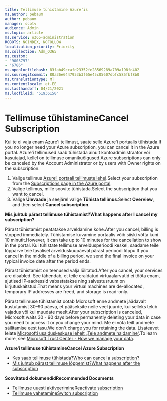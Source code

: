 ```yaml
---
title: Tellimuse tühistamine Azure‘is
ms.author: pebaum
author: pebaum
manager: scotv
audience: Admin
ms.topic: article
ms.service: o365-administration
ROBOTS: NOINDEX, NOFOLLOW
localization_priority: Priority
ms.collection: Adm_O365
ms.custom:
- "9003797"
- "6786"
ms.openlocfilehash: 83fab49ccafd23352fe28569289a709a198fd402
ms.sourcegitcommit: 80a36e6447953b3f65e45c05607dbfc585fbf8b0
ms.translationtype: MT
ms.contentlocale: et-EE
ms.lasthandoff: 04/21/2021
ms.locfileid: "51936150"
---
```

# <a name="cancel-subscription"></a><span data-ttu-id="5312b-102">Tellimuse tühistamine</span><span class="sxs-lookup"><span data-stu-id="5312b-102">Cancel Subscription</span></span>

<span data-ttu-id="5312b-103">Kui te ei vaja enam Azure'i tellimust, saate selle Azure'i portaalis tühistada.</span><span class="sxs-lookup"><span data-stu-id="5312b-103">If you no longer need your Azure subscription, you can cancel it in the Azure portal.</span></span> <span data-ttu-id="5312b-104">Azure'i tellimused saab tühistada ainult kontoadministraator või kasutajad, kellel on tellimuse omanikuõigused.</span><span class="sxs-lookup"><span data-stu-id="5312b-104">Azure subscriptions can only be canceled by the Account Administrator or by users with Owner rights on the subscription.</span></span>

1. <span data-ttu-id="5312b-105">Valige tellimus [Azure‘i portaali tellimuste lehel](https://portal.azure.com/#blade/Microsoft_Azure_Billing/SubscriptionsBlade).</span><span class="sxs-lookup"><span data-stu-id="5312b-105">Select your subscription from the [Subscriptions page in the Azure portal](https://portal.azure.com/#blade/Microsoft_Azure_Billing/SubscriptionsBlade).</span></span>
2. <span data-ttu-id="5312b-106">Valige tellimus, mille soovite tühistada.</span><span class="sxs-lookup"><span data-stu-id="5312b-106">Select the subscription that you want to cancel.</span></span>
3. <span data-ttu-id="5312b-107">Valige **Ülevaade** ja seejärel valige **Tühista tellimus**.</span><span class="sxs-lookup"><span data-stu-id="5312b-107">Select **Overview**, and then select **Cancel subscription**.</span></span>

<span data-ttu-id="5312b-108">**Mis juhtub pärast tellimuse tühistamist?**</span><span class="sxs-lookup"><span data-stu-id="5312b-108">**What happens after I cancel my subscription?**</span></span>

<span data-ttu-id="5312b-109">Pärast tühistamist peatatakse arveldamine kohe.</span><span class="sxs-lookup"><span data-stu-id="5312b-109">After you cancel, billing is stopped immediately.</span></span> <span data-ttu-id="5312b-110">Tühistamise kuvamine portaalis võib siiski võtta kuni 10 minutit.</span><span class="sxs-lookup"><span data-stu-id="5312b-110">However, it can take up to 10 minutes for the cancellation to show in the portal.</span></span> <span data-ttu-id="5312b-111">Kui tühistate tellimuse arveldusperioodi keskel, saadame teile lõpparve teie tavalisel arvelduskuupäeval pärast perioodi lõppu.</span><span class="sxs-lookup"><span data-stu-id="5312b-111">If you cancel in the middle of a billing period, we send the final invoice on your typical invoice date after the period ends.</span></span>

<span data-ttu-id="5312b-112">Pärast tühistamist on teenused välja lülitatud.</span><span class="sxs-lookup"><span data-stu-id="5312b-112">After you cancel, your services are disabled.</span></span> <span data-ttu-id="5312b-113">See tähendab, et teile eraldatud virtuaalarvutid ei tööta enam, ajutised IP-aadressid vabastatakse ning salvestusruum on kirjutuskaitstud.</span><span class="sxs-lookup"><span data-stu-id="5312b-113">That means your virtual machines are de-allocated, temporary IP addresses are freed, and storage is read-only.</span></span>

<span data-ttu-id="5312b-114">Pärast tellimuse tühistamist ootab Microsoft enne andmete jäädavalt kustutamist 30–90 päeva, et pääseksite neile veel juurde, kui selleks tekib vajadus või kui muudate meelt.</span><span class="sxs-lookup"><span data-stu-id="5312b-114">After your subscription is canceled, Microsoft waits 30 - 90 days before permanently deleting your data in case you need to access it or you change your mind.</span></span> <span data-ttu-id="5312b-115">Me ei võta teilt andmete säilitamise eest tasu.</span><span class="sxs-lookup"><span data-stu-id="5312b-115">We don't charge you for retaining the data.</span></span> <span data-ttu-id="5312b-116">Lisateavet leiate [Microsofti usalduskeskuse lehelt „Teie andmete haldamine“](https://go.microsoft.com/fwLink/p/?LinkID=822930&clcid=0x409).</span><span class="sxs-lookup"><span data-stu-id="5312b-116">To learn more, see [Microsoft Trust Center - How we manage your data](https://go.microsoft.com/fwLink/p/?LinkID=822930&clcid=0x409).</span></span>

<span data-ttu-id="5312b-117">**Azure‘i tellimuse tühistamine**</span><span class="sxs-lookup"><span data-stu-id="5312b-117">**Cancel Azure Subscription**</span></span>

- [<span data-ttu-id="5312b-118">Kes saab tellimuse tühistada?</span><span class="sxs-lookup"><span data-stu-id="5312b-118">Who can cancel a subscription?</span></span>](https://docs.microsoft.com/azure/billing/billing-how-to-cancel-azure-subscription?WT.mc_id=Portal-Microsoft_Azure_Support#who-can-cancel-a-subscription)
- [<span data-ttu-id="5312b-119">Mis juhtub pärast tellimuse lõppemist?</span><span class="sxs-lookup"><span data-stu-id="5312b-119">What happens after the subscription</span></span>](https://docs.microsoft.com/azure/billing/billing-how-to-cancel-azure-subscription?WT.mc_id=Portal-Microsoft_Azure_Support#what-happens-after-i-cancel-my-subscription)

<span data-ttu-id="5312b-120">**Soovitatud dokumendid**</span><span class="sxs-lookup"><span data-stu-id="5312b-120">**Recommended Documents**</span></span>

- [<span data-ttu-id="5312b-121">Tellimuse uuesti aktiveerimine</span><span class="sxs-lookup"><span data-stu-id="5312b-121">Reactivate subscription</span></span>](https://docs.microsoft.com/azure/billing/billing-how-to-cancel-azure-subscription?WT.mc_id=Portal-Microsoft_Azure_Support#reactivate-subscription)
- [<span data-ttu-id="5312b-122">Tellimuse vahetamine</span><span class="sxs-lookup"><span data-stu-id="5312b-122">Switch subscription</span></span>](https://docs.microsoft.com/azure/billing/billing-how-to-switch-azure-offer?WT.mc_id=Portal-Microsoft_Azure_Support)